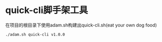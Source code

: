 # quick-cli脚手架工具
在项目的根目录下使用adam.sh构建出quick-cli.sh(eat your own dog food)
```shell
./adam.sh quick-cli v1.0.0
```

